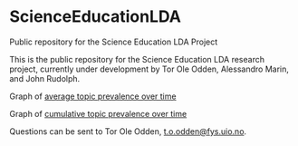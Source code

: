 # ScienceEducationLDA
Public repository for the Science Education LDA Project

This is the public repository for the Science Education LDA research project, currently under development by Tor Ole Odden, Alessandro Marin, and John Rudolph.

Graph of [average topic prevalence over time](https://todden.github.io/ScienceEducationLDA/AvgPrev.html)

Graph of [cumulative topic prevalence over time](https://todden.github.io/ScienceEducationLDA/CumuPrev.html)


Questions can be sent to Tor Ole Odden, t.o.odden@fys.uio.no.